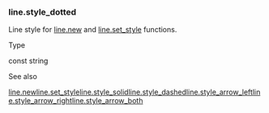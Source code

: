 ### line.style\_dotted

Line style for [line.new](#fun_line.new) and [line.set\_style](#fun_line.set_style) functions.

Type

const string

See also

[line.new](#fun_line.new)[line.set\_style](#fun_line.set_style)[line.style\_solid](#const_line.style_solid)[line.style\_dashed](#const_line.style_dashed)[line.style\_arrow\_left](#const_line.style_arrow_left)[line.style\_arrow\_right](#const_line.style_arrow_right)[line.style\_arrow\_both](#const_line.style_arrow_both)
